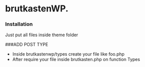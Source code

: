# brutkastenWP. 

### Installation
  
Just put all files inside theme folder

###ADD POST TYPE


* Inside brutkastenwp/types create your file like foo.php
* After require your file inside brutkasten.php on function Types


